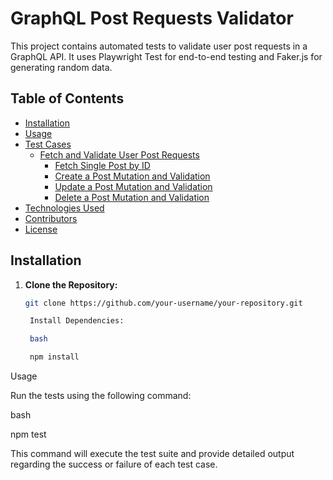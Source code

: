 # GraphQL Post Requests Validator

This project contains automated tests to validate user post requests in a GraphQL API. It uses Playwright Test for end-to-end testing and Faker.js for generating random data.

## Table of Contents

- [Installation](#installation)
- [Usage](#usage)
- [Test Cases](#test-cases)
  - [Fetch and Validate User Post Requests](#fetch-and-validate-user-post-requests)
    - [Fetch Single Post by ID](#fetch-single-post-by-id)
    - [Create a Post Mutation and Validation](#create-a-post-mutation-and-validation)
    - [Update a Post Mutation and Validation](#update-a-post-mutation-and-validation)
    - [Delete a Post Mutation and Validation](#delete-a-post-mutation-and-validation)
- [Technologies Used](#technologies-used)
- [Contributors](#contributors)
- [License](#license)

## Installation

1. **Clone the Repository:**

   ```bash
   git clone https://github.com/your-username/your-repository.git

    Install Dependencies:

    bash

    npm install

Usage

Run the tests using the following command:

bash

npm test

This command will execute the test suite and provide detailed output regarding the success or failure of each test case.
